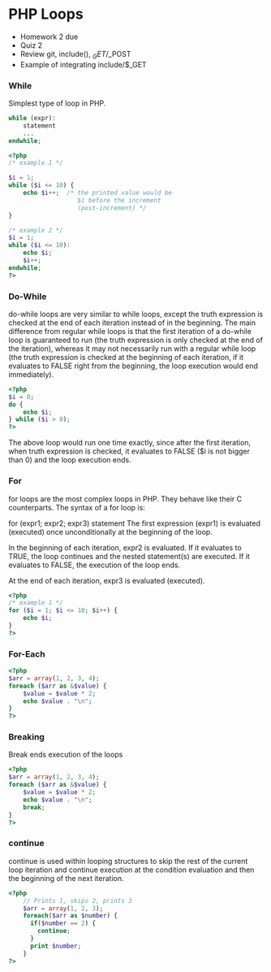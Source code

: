 # PHP Loops

+ Homework 2 due
+ Quiz 2
+ Review git, include(), $_GET/$_POST
+ Example of integrating include/$_GET

### While

Simplest type of loop in PHP.

```php
while (expr):
    statement
    ...
endwhile;
```

```php
<?php
/* example 1 */

$i = 1;
while ($i <= 10) {
    echo $i++;  /* the printed value would be
                   $i before the increment
                   (post-increment) */
}

/* example 2 */
$i = 1;
while ($i <= 10):
    echo $i;
    $i++;
endwhile;
?>
```

### Do-While

do-while loops are very similar to while loops, except the truth expression is checked at the end of each iteration instead of in the beginning. The main difference from regular while loops is that the first iteration of a do-while loop is guaranteed to run (the truth expression is only checked at the end of the iteration), whereas it may not necessarily run with a regular while loop (the truth expression is checked at the beginning of each iteration, if it evaluates to FALSE right from the beginning, the loop execution would end immediately).

```php
<?php
$i = 0;
do {
    echo $i;
} while ($i > 0);
?>
```

The above loop would run one time exactly, since after the first iteration, when truth expression is checked, it evaluates to FALSE ($i is not bigger than 0) and the loop execution ends.

### For

for loops are the most complex loops in PHP. They behave like their C counterparts. The syntax of a for loop is:

for (expr1; expr2; expr3)
    statement
The first expression (expr1) is evaluated (executed) once unconditionally at the beginning of the loop.

In the beginning of each iteration, expr2 is evaluated. If it evaluates to TRUE, the loop continues and the nested statement(s) are executed. If it evaluates to FALSE, the execution of the loop ends.

At the end of each iteration, expr3 is evaluated (executed).

```php
<?php
/* example 1 */
for ($i = 1; $i <= 10; $i++) {
    echo $i;
}
?>
```

### For-Each

```php
<?php
$arr = array(1, 2, 3, 4);
foreach ($arr as &$value) {
    $value = $value * 2;
    echo $value . "\n";
}
?>
```

### Breaking

Break ends execution of the loops

```php
<?php
$arr = array(1, 2, 3, 4);
foreach ($arr as &$value) {
    $value = $value * 2;
    echo $value . "\n";
    break;
}
?>
```

### continue

continue is used within looping structures to skip the rest of the current loop iteration and continue execution at the condition evaluation and then the beginning of the next iteration.

```php
<?php
    // Prints 1, skips 2, prints 3
    $arr = array(1, 2, 3);
    foreach($arr as $number) {
      if($number == 2) {
        continue;
      }
      print $number;
    }
?>
```
